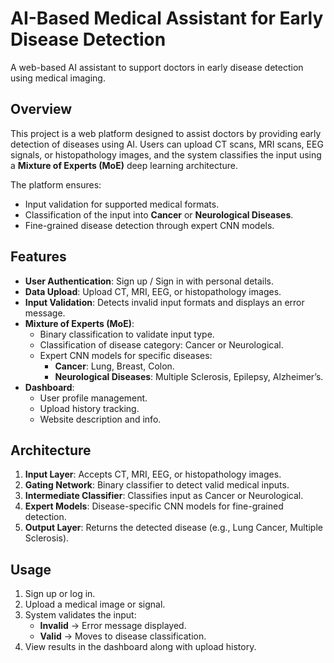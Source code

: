 # AI-Based Medical Assistant for Early Disease Detection

A web-based AI assistant to support doctors in early disease detection using medical imaging.

## Overview

This project is a web platform designed to assist doctors by providing early detection of diseases using AI. Users can upload CT scans, MRI scans, EEG signals, or histopathology images, and the system classifies the input using a **Mixture of Experts (MoE)** deep learning architecture.

The platform ensures:

- Input validation for supported medical formats.
- Classification of the input into **Cancer** or **Neurological Diseases**.
- Fine-grained disease detection through expert CNN models.

## Features

- **User Authentication**: Sign up / Sign in with personal details.
- **Data Upload**: Upload CT, MRI, EEG, or histopathology images.
- **Input Validation**: Detects invalid input formats and displays an error message.
- **Mixture of Experts (MoE)**:
  - Binary classification to validate input type.
  - Classification of disease category: Cancer or Neurological.
  - Expert CNN models for specific diseases:
    - **Cancer**: Lung, Breast, Colon.
    - **Neurological Diseases**: Multiple Sclerosis, Epilepsy, Alzheimer’s.
- **Dashboard**:
  - User profile management.
  - Upload history tracking.
  - Website description and info.

## Architecture

1. **Input Layer**: Accepts CT, MRI, EEG, or histopathology images.
2. **Gating Network**: Binary classifier to detect valid medical inputs.
3. **Intermediate Classifier**: Classifies input as Cancer or Neurological.
4. **Expert Models**: Disease-specific CNN models for fine-grained detection.
5. **Output Layer**: Returns the detected disease (e.g., Lung Cancer, Multiple Sclerosis).

## Usage

1. Sign up or log in.
2. Upload a medical image or signal.
3. System validates the input:
   - **Invalid** → Error message displayed.
   - **Valid** → Moves to disease classification.
4. View results in the dashboard along with upload history.
